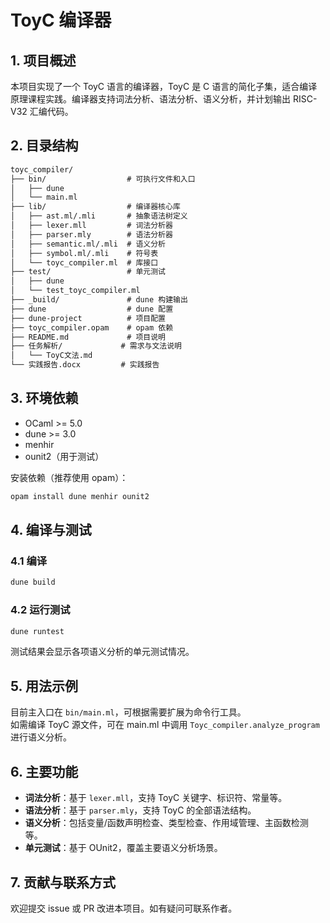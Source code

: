 # ToyC 编译器

## 1. 项目概述

本项目实现了一个 ToyC 语言的编译器，ToyC 是 C 语言的简化子集，适合编译原理课程实践。编译器支持词法分析、语法分析、语义分析，并计划输出 RISC-V32 汇编代码。

## 2. 目录结构

```txt
toyc_compiler/
├── bin/                  # 可执行文件和入口
│   ├── dune
│   └── main.ml
├── lib/                  # 编译器核心库
│   ├── ast.ml/.mli       # 抽象语法树定义
│   ├── lexer.mll         # 词法分析器
│   ├── parser.mly        # 语法分析器
│   ├── semantic.ml/.mli  # 语义分析
│   ├── symbol.ml/.mli    # 符号表
│   └── toyc_compiler.ml  # 库接口
├── test/                 # 单元测试
│   ├── dune
│   └── test_toyc_compiler.ml
├── _build/               # dune 构建输出
├── dune                  # dune 配置
├── dune-project          # 项目配置
├── toyc_compiler.opam    # opam 依赖
├── README.md             # 项目说明
├── 任务解析/             # 需求与文法说明
│   └── ToyC文法.md
└── 实践报告.docx         # 实践报告
```

## 3. 环境依赖

- OCaml >= 5.0
- dune >= 3.0
- menhir
- ounit2（用于测试）

安装依赖（推荐使用 opam）：

```bash
opam install dune menhir ounit2
```

## 4. 编译与测试

### 4.1 编译

```bash
dune build
```

### 4.2 运行测试

```bash
dune runtest
```

测试结果会显示各项语义分析的单元测试情况。

## 5. 用法示例

目前主入口在 `bin/main.ml`，可根据需要扩展为命令行工具。  
如需编译 ToyC 源文件，可在 main.ml 中调用 `Toyc_compiler.analyze_program` 进行语义分析。

## 6. 主要功能

- **词法分析**：基于 `lexer.mll`，支持 ToyC 关键字、标识符、常量等。
- **语法分析**：基于 `parser.mly`，支持 ToyC 的全部语法结构。
- **语义分析**：包括变量/函数声明检查、类型检查、作用域管理、主函数检测等。
- **单元测试**：基于 OUnit2，覆盖主要语义分析场景。

## 7. 贡献与联系方式

欢迎提交 issue 或 PR 改进本项目。如有疑问可联系作者。

